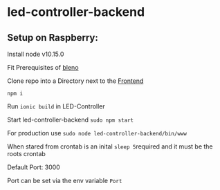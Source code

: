 # led-controller-backend
## Setup on Raspberry:
Install node v10.15.0

Fit Prerequisites of [bleno](https://github.com/noble/bleno)

Clone repo into a Directory next to the [Frontend](https://github.com/AlexanderWyss/LED-Controller)

`npm i`

Run `ionic build` in LED-Controller

Start led-controller-backend `sudo npm start`

For production use `sudo node led-controller-backend/bin/www`

When stared from crontab is an inital `sleep 5`required and it must be the roots crontab

Default Port: 3000

Port can be set via the env variable `Port`
